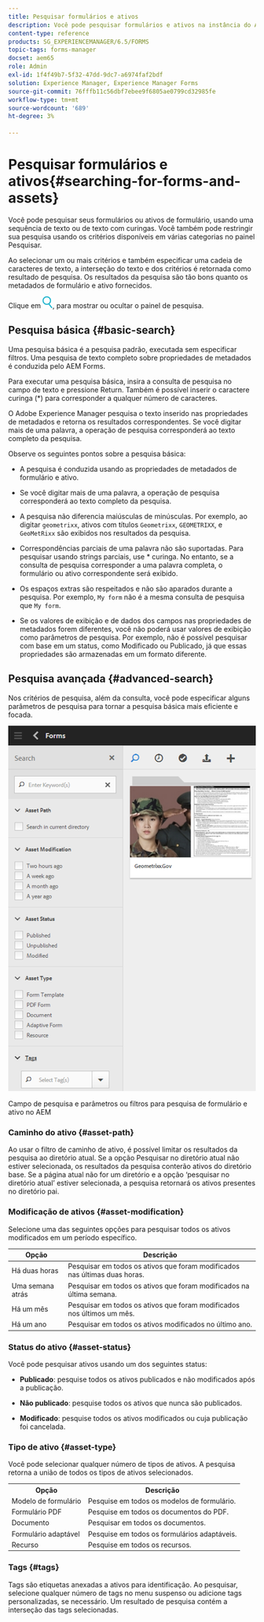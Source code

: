 ```yaml
---
title: Pesquisar formulários e ativos
description: Você pode pesquisar formulários e ativos na instância do AEM usando a pesquisa AEM. A pesquisa básica e avançada permite localizar rapidamente os ativos.
content-type: reference
products: SG_EXPERIENCEMANAGER/6.5/FORMS
topic-tags: forms-manager
docset: aem65
role: Admin
exl-id: 1f4f49b7-5f32-47dd-9dc7-a6974faf2bdf
solution: Experience Manager, Experience Manager Forms
source-git-commit: 76fffb11c56dbf7ebee9f6805ae0799cd32985fe
workflow-type: tm+mt
source-wordcount: '689'
ht-degree: 3%

---
```


# Pesquisar formulários e ativos{#searching-for-forms-and-assets}

Você pode pesquisar seus formulários ou ativos de formulário, usando uma sequência de texto ou de texto com curingas. Você também pode restringir sua pesquisa usando os critérios disponíveis em várias categorias no painel Pesquisar.

Ao selecionar um ou mais critérios e também especificar uma cadeia de caracteres de texto, a interseção do texto e dos critérios é retornada como resultado de pesquisa. Os resultados da pesquisa são tão bons quanto os metadados de formulário e ativo fornecidos.

Clique em ![aem6forms_search](assets/aem6forms_search.png), para mostrar ou ocultar o painel de pesquisa.

## Pesquisa básica {#basic-search}

Uma pesquisa básica é a pesquisa padrão, executada sem especificar filtros. Uma pesquisa de texto completo sobre propriedades de metadados é conduzida pelo AEM Forms.

Para executar uma pesquisa básica, insira a consulta de pesquisa no campo de texto e pressione Return. Também é possível inserir o caractere curinga (&#42;) para corresponder a qualquer número de caracteres.

O Adobe Experience Manager pesquisa o texto inserido nas propriedades de metadados e retorna os resultados correspondentes. Se você digitar mais de uma palavra, a operação de pesquisa corresponderá ao texto completo da pesquisa.

Observe os seguintes pontos sobre a pesquisa básica:

* A pesquisa é conduzida usando as propriedades de metadados de formulário e ativo.
* Se você digitar mais de uma palavra, a operação de pesquisa corresponderá ao texto completo da pesquisa.
* A pesquisa não diferencia maiúsculas de minúsculas. Por exemplo, ao digitar `geometrixx`, ativos com títulos `Geometrixx`, `GEOMETRIXX`, e `GeoMetRixx` são exibidos nos resultados da pesquisa.

* Correspondências parciais de uma palavra não são suportadas. Para pesquisar usando strings parciais, use &#42; curinga. No entanto, se a consulta de pesquisa corresponder a uma palavra completa, o formulário ou ativo correspondente será exibido.
* Os espaços extras são respeitados e não são aparados durante a pesquisa. Por exemplo, `My form` não é a mesma consulta de pesquisa que `My form`.

* Se os valores de exibição e de dados dos campos nas propriedades de metadados forem diferentes, você não poderá usar valores de exibição como parâmetros de pesquisa. Por exemplo, não é possível pesquisar com base em um status, como Modificado ou Publicado, já que essas propriedades são armazenadas em um formato diferente.

## Pesquisa avançada {#advanced-search}

Nos critérios de pesquisa, além da consulta, você pode especificar alguns parâmetros de pesquisa para tornar a pesquisa básica mais eficiente e focada.

![Campo de pesquisa e parâmetros ou filtros para pesquisa de formulário e ativo no AEM](assets/search_forms_assets.png)

Campo de pesquisa e parâmetros ou filtros para pesquisa de formulário e ativo no AEM

### Caminho do ativo {#asset-path}

Ao usar o filtro de caminho de ativo, é possível limitar os resultados da pesquisa ao diretório atual. Se a opção Pesquisar no diretório atual não estiver selecionada, os resultados da pesquisa conterão ativos do diretório base. Se a página atual não for um diretório e a opção ‘pesquisar no diretório atual’ estiver selecionada, a pesquisa retornará os ativos presentes no diretório pai.

### Modificação de ativos {#asset-modification}

Selecione uma das seguintes opções para pesquisar todos os ativos modificados em um período específico.

| **Opção** | **Descrição** |
|---|---|
| Há duas horas | Pesquisar em todos os ativos que foram modificados nas últimas duas horas. |
| Uma semana atrás | Pesquisar em todos os ativos que foram modificados na última semana. |
| Há um mês | Pesquisar em todos os ativos que foram modificados nos últimos um mês. |
| Há um ano | Pesquisar em todos os ativos modificados no último ano. |

### Status do ativo {#asset-status}

Você pode pesquisar ativos usando um dos seguintes status:

* **Publicado**: pesquise todos os ativos publicados e não modificados após a publicação.

* **Não publicado**: pesquise todos os ativos que nunca são publicados.

* **Modificado**: pesquise todos os ativos modificados ou cuja publicação foi cancelada.

### Tipo de ativo {#asset-type}

Você pode selecionar qualquer número de tipos de ativos. A pesquisa retorna a união de todos os tipos de ativos selecionados.

<table>
 <tbody>
  <tr>
   <th>Opção</th> 
   <th>Descrição</th> 
  </tr>
  <tr>
   <td>Modelo de formulário<br /> </td> 
   <td>Pesquise em todos os modelos de formulário.<br /> </td> 
  </tr>
  <tr>
   <td>Formulário PDF</td> 
   <td>Pesquise em todos os documentos do PDF.</td> 
  </tr>
  <tr>
   <td>Documento</td> 
   <td>Pesquisar em todos os documentos.</td> 
  </tr>
  <tr>
   <td>Formulário adaptável<br /> </td> 
   <td>Pesquise em todos os formulários adaptáveis.</td> 
  </tr>
  <tr>
   <td>Recurso</td> 
   <td>Pesquise em todos os recursos.<br /> </td> 
  </tr>
 </tbody>
</table>

### Tags {#tags}

Tags são etiquetas anexadas a ativos para identificação. Ao pesquisar, selecione qualquer número de tags no menu suspenso ou adicione tags personalizadas, se necessário. Um resultado de pesquisa contém a interseção das tags selecionadas.
